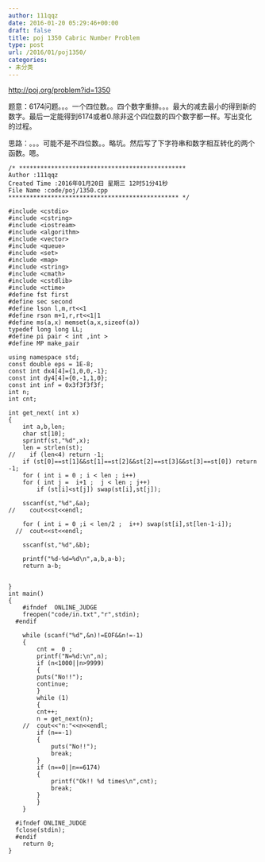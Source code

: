 ```yaml
---
author: 111qqz
date: 2016-01-20 05:29:46+00:00
draft: false
title: poj 1350 Cabric Number Problem
type: post
url: /2016/01/poj1350/
categories:
- 未分类
---
```


http://poj.org/problem?id=1350

题意：6174问题。。。一个四位数。。四个数字重排。。。最大的减去最小的得到新的数字。最后一定能得到6174或者0.除非这个四位数的四个数字都一样。写出变化的过程。

思路：。。。可能不是不四位数。。略坑。然后写了下字符串和数字相互转化的两个函数。嗯。





    
    /* ***********************************************
    Author :111qqz
    Created Time :2016年01月20日 星期三 12时51分41秒
    File Name :code/poj/1350.cpp
    ************************************************ */
    
    #include <cstdio>
    #include <cstring>
    #include <iostream>
    #include <algorithm>
    #include <vector>
    #include <queue>
    #include <set>
    #include <map>
    #include <string>
    #include <cmath>
    #include <cstdlib>
    #include <ctime>
    #define fst first
    #define sec second
    #define lson l,m,rt<<1
    #define rson m+1,r,rt<<1|1
    #define ms(a,x) memset(a,x,sizeof(a))
    typedef long long LL;
    #define pi pair < int ,int >
    #define MP make_pair
    
    using namespace std;
    const double eps = 1E-8;
    const int dx4[4]={1,0,0,-1};
    const int dy4[4]={0,-1,1,0};
    const int inf = 0x3f3f3f3f;
    int n;
    int cnt;
    
    int get_next( int x)
    {
        int a,b,len;
        char st[10];
        sprintf(st,"%d",x);
        len = strlen(st);
    //    if (len<4) return -1;
        if (st[0]==st[1]&&st[1]==st[2]&&st[2]==st[3]&&st[3]==st[0]) return -1;
        for ( int i = 0 ; i < len ; i++)
    	for ( int j =  i+1 ;  j < len ; j++)
    	    if (st[i]<st[j]) swap(st[i],st[j]);
    
        sscanf(st,"%d",&a);
    //    cout<<st<<endl;
    
        for ( int i = 0 ;i < len/2 ;  i++) swap(st[i],st[len-1-i]);
      //  cout<<st<<endl;
    
        sscanf(st,"%d",&b);
    
        printf("%d-%d=%d\n",a,b,a-b);
        return a-b;
        
    
    }
    int main()
    {
    	#ifndef  ONLINE_JUDGE 
    	freopen("code/in.txt","r",stdin);
      #endif
    
    	while (scanf("%d",&n)!=EOF&&n!=-1)
    	{
    	    cnt =  0 ;
    	    printf("N=%d:\n",n);
    	    if (n<1000||n>9999) 
    	    {
    		puts("No!!");
    		continue;
    	    }
    	    while (1)
    	    {
    		cnt++;
    		n = get_next(n);
    	//	cout<<"n:"<<n<<endl;
    		if (n==-1)
    		{
    		    puts("No!!");
    		    break;
    		}
    		if (n==0||n==6174)
    		{
    		    printf("Ok!! %d times\n",cnt);
    		    break;
    		}
    	    }
    	}
    
      #ifndef ONLINE_JUDGE  
      fclose(stdin);
      #endif
        return 0;
    }
    




